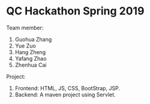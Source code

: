 # QC Hackathon Spring 2019
Team member:
1. Guohua Zhang
2. Yue Zuo
3. Hang Zheng
4. Yafang Zhao
5. Zhenhua Cai

Project:
1. Frontend: HTML, JS, CSS, BootStrap, JSP.
2. Backend: A maven project using Servlet.
